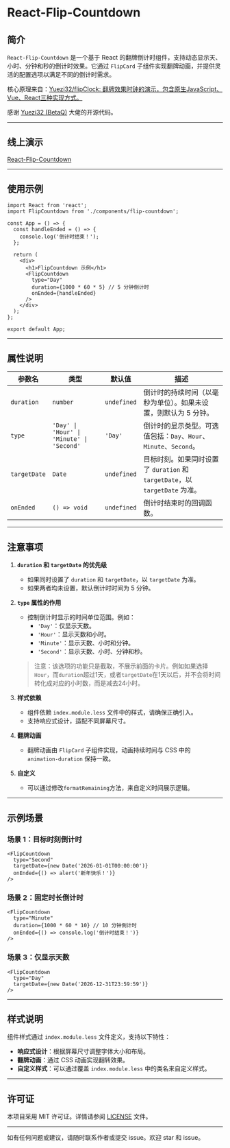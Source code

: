 # React-Flip-Countdown

## 简介
`React-Flip-Countdown` 是一个基于 React 的翻牌倒计时组件，支持动态显示天、小时、分钟和秒的倒计时效果。它通过 `FlipCard` 子组件实现翻牌动画，并提供灵活的配置选项以满足不同的倒计时需求。

核心原理来自：[Yuezi32/flipClock: 翻牌效果时钟的演示，包含原生JavaScript、Vue、React三种实现方式。](https://github.com/Yuezi32/flipClock)

感谢 [Yuezi32 (BetaQ)](https://github.com/Yuezi32) 大佬的开源代码。

---

## 线上演示

[React-Flip-Countdown](https://react-flip-countdown.vercel.app/)

---

## 使用示例

```tsx
import React from 'react';
import FlipCountdown from './components/flip-countdown';

const App = () => {
  const handleEnded = () => {
    console.log('倒计时结束！');
  };

  return (
    <div>
      <h1>FlipCountdown 示例</h1>
      <FlipCountdown
        type="Day"
        duration={1000 * 60 * 5} // 5 分钟倒计时
        onEnded={handleEnded}
      />
    </div>
  );
};

export default App;
```

---

## 属性说明

| 参数名       | 类型                                   | 默认值      | 描述                                                         |
| ------------ | -------------------------------------- | ----------- | ------------------------------------------------------------ |
| `duration`   | `number`                               | `undefined` | 倒计时的持续时间（以毫秒为单位）。如果未设置，则默认为 5 分钟。 |
| `type`       | `'Day' \| 'Hour' \| 'Minute' \| 'Second'` | `'Day'`     | 倒计时的显示类型。可选值包括：`Day`、`Hour`、`Minute`、`Second`。 |
| `targetDate` | `Date`                                 | `undefined` | 目标时刻。如果同时设置了 `duration` 和 `targetDate`，以 `targetDate` 为准。 |
| `onEnded`    | `() => void`                           | `undefined` | 倒计时结束时的回调函数。                                     |

---

## 注意事项

1. **`duration` 和 `targetDate` 的优先级**  
   - 如果同时设置了 `duration` 和 `targetDate`，以 `targetDate` 为准。
   - 如果两者均未设置，默认倒计时时间为 5 分钟。

2. **`type` 属性的作用**  
   - 控制倒计时显示的时间单位范围。例如：
     - `'Day'`：仅显示天数。
     - `'Hour'`：显示天数和小时。
     - `'Minute'`：显示天数、小时和分钟。
     - `'Second'`：显示天数、小时、分钟和秒。

   > 注意：该选项的功能只是截取，不展示前面的卡片。例如如果选择`Hour`，而`duration`超过1天，或者`targetDate`在1天以后，并不会将时间转化成对应的小时数，而是减去24小时。

3. **样式依赖**  
   - 组件依赖 `index.module.less` 文件中的样式，请确保正确引入。
   - 支持响应式设计，适配不同屏幕尺寸。

4. **翻牌动画**  
   - 翻牌动画由 `FlipCard` 子组件实现，动画持续时间与 CSS 中的 `animation-duration` 保持一致。

5. **自定义**

   - 可以通过修改`formatRemaining`方法，来自定义时间展示逻辑。

---

## 示例场景

### 场景 1：目标时刻倒计时
```tsx
<FlipCountdown
  type="Second"
  targetDate={new Date('2026-01-01T00:00:00')}
  onEnded={() => alert('新年快乐！')}
/>
```

### 场景 2：固定时长倒计时
```tsx
<FlipCountdown
  type="Minute"
  duration={1000 * 60 * 10} // 10 分钟倒计时
  onEnded={() => console.log('倒计时结束！')}
/>
```

### 场景 3：仅显示天数
```tsx
<FlipCountdown
  type="Day"
  targetDate={new Date('2026-12-31T23:59:59')}
/>
```

---

## 样式说明

组件样式通过 `index.module.less` 文件定义，支持以下特性：
- **响应式设计**：根据屏幕尺寸调整字体大小和布局。
- **翻牌动画**：通过 CSS 动画实现翻转效果。
- **自定义样式**：可以通过覆盖 `index.module.less` 中的类名来自定义样式。

---


## 许可证

本项目采用 MIT 许可证。详情请参阅 [LICENSE](LICENSE) 文件。

---


如有任何问题或建议，请随时联系作者或提交 issue。欢迎 star 和 issue。
